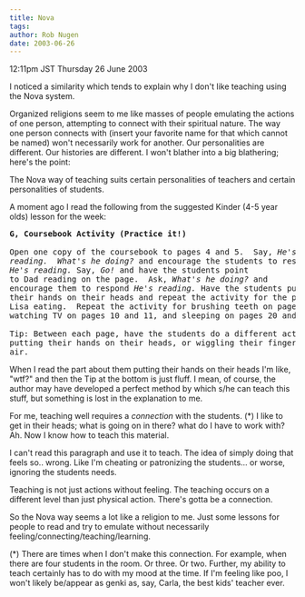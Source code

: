 ```yaml
---
title: Nova
tags: 
author: Rob Nugen
date: 2003-06-26
---
```


<p class=date>12:11pm JST Thursday 26 June 2003</p>

<p>I noticed a similarity which tends to explain why I don't like
teaching using the Nova system.</p>

<p>Organized religions seem to me like masses of people emulating the
actions of one person, attempting to connect with their spiritual
nature.  The way one person connects with (insert your favorite name
for that which cannot be named) won't necessarily work for another.
Our personalities are different.  Our histories are different.  I
won't blather into a big blathering; here's the point:</p>

<p>The Nova way of teaching suits certain personalities of teachers
and certain personalities of students.</p>

<p>A moment ago I read the following from the suggested Kinder (4-5
year olds) lesson for the week:</p>

<pre><b>G, Coursebook Activity (Practice it!)</b> 
<br>Open one copy of the coursebook to pages 4 and 5.  Say, <em>He's
reading.  What's he doing?</em> and encourage the students to respond,
<em>He's reading.</em> Say, <em>Go!</em> and have the students point
to Dad reading on the page.  Ask, <em>What's he doing?</em> and
encourage them to respond <em>He's reading.</em> Have the students put
their hands on their heads and repeat the activity for the picture of
Lisa eating.  Repeat the activity for brushing teeth on pages 6 and 7,
watching TV on pages 10 and 11, and sleeping on pages 20 and 21.

Tip: Between each page, have the students do a different action,
putting their hands on their heads, or wiggling their fingers in the
air.
</pre>

<p>When I read the part about them putting their hands on their heads
I'm like, "wtf?" and then the Tip at the bottom is just fluff.  I
mean, of course, the author may have developed a perfect method by
which s/he can teach this stuff, but something is lost in the
explanation to me.</p>

<p>For me, teaching well requires a <em>connection</em> with the
students.  (*) I like to get in their heads; what is going on in
there?  what do I have to work with?  Ah.  Now I know how to teach
this material.</p>

<p>I can't read this paragraph and use it to teach.  The idea of
simply doing that feels so.. wrong.  Like I'm cheating or patronizing
the students... or worse, ignoring the students needs.</p>

<p>Teaching is not just actions without feeling.  The teaching occurs
on a different level than just physical action.  There's gotta be a
connection.</p>

<p>So the Nova way seems a lot like a religion to me.  Just some
lessons for people to read and try to emulate without necessarily
feeling/connecting/teaching/learning.</p>


<p>(*) There are times when I don't make this connection.  For
example, when there are four students in the room.  Or three.  Or two.
Further, my ability to teach certainly has to do with my mood at the
time.  If I'm feeling like poo, I won't likely be/appear as genki as,
say, Carla, the best kids' teacher ever.</p>
